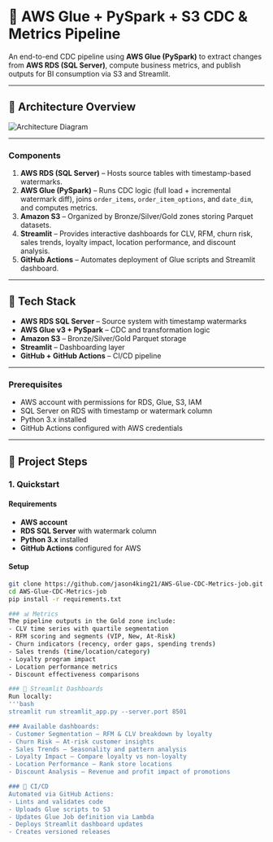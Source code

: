 # 🧪 AWS Glue + PySpark + S3 CDC & Metrics Pipeline

An end-to-end CDC pipeline using **AWS Glue (PySpark)** to extract changes from **AWS RDS (SQL Server)**, compute business metrics, and publish outputs for BI consumption via S3 and Streamlit.

---

## 🧩 Architecture Overview
![Architecture Diagram](assets/images/architecture.png)

---

### Components

1. **AWS RDS (SQL Server)** – Hosts source tables with timestamp-based watermarks.  
2. **AWS Glue (PySpark)** – Runs CDC logic (full load + incremental watermark diff), joins `order_items`, `order_item_options`, and `date_dim`, and computes metrics.  
3. **Amazon S3** – Organized by Bronze/Silver/Gold zones storing Parquet datasets.  
4. **Streamlit** – Provides interactive dashboards for CLV, RFM, churn risk, sales trends, loyalty impact, location performance, and discount analysis.  
5. **GitHub Actions** – Automates deployment of Glue scripts and Streamlit dashboard.

---

## 🔧 Tech Stack

- **AWS RDS SQL Server** – Source system with timestamp watermarks  
- **AWS Glue v3 + PySpark** – CDC and transformation logic  
- **Amazon S3** – Bronze/Silver/Gold Parquet storage  
- **Streamlit** – Dashboarding layer  
- **GitHub + GitHub Actions** – CI/CD pipeline  

---

### Prerequisites

- AWS account with permissions for RDS, Glue, S3, IAM  
- SQL Server on RDS with timestamp or watermark column  
- Python 3.x installed  
- GitHub Actions configured with AWS credentials  

---

## 📌 Project Steps

### 1. Quickstart

#### Requirements

- **AWS account**
- **RDS SQL Server** with watermark column
- **Python 3.x** installed
- **GitHub Actions** configured for AWS

#### Setup

```bash
git clone https://github.com/jason4king21/AWS-Glue-CDC-Metrics-job.git
cd AWS-Glue-CDC-Metrics-job
pip install -r requirements.txt

### 📊 Metrics
The pipeline outputs in the Gold zone include:
- CLV time series with quartile segmentation
- RFM scoring and segments (VIP, New, At‑Risk)
- Churn indicators (recency, order gaps, spending trends)
- Sales trends (time/location/category)
- Loyalty program impact
- Location performance metrics
- Discount effectiveness comparisons

### 📱 Streamlit Dashboards
Run locally:
'''bash
streamlit run streamlit_app.py --server.port 8501

### Available dashboards:
- Customer Segmentation – RFM & CLV breakdown by loyalty
- Churn Risk – At-risk customer insights
- Sales Trends – Seasonality and pattern analysis
- Loyalty Impact – Compare loyalty vs non-loyalty
- Location Performance – Rank store locations
- Discount Analysis – Revenue and profit impact of promotions

### 🧪 CI/CD
Automated via GitHub Actions:
- Lints and validates code
- Uploads Glue scripts to S3
- Updates Glue Job definition via Lambda
- Deploys Streamlit dashboard updates
- Creates versioned releases
